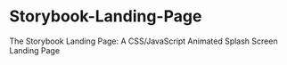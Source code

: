 # Storybook-Landing-Page
The Storybook Landing Page: A CSS/JavaScript Animated Splash Screen Landing Page
